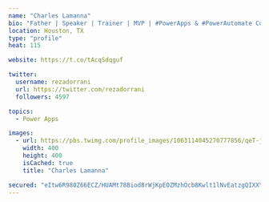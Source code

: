```yaml
---
name: "Charles Lamanna"
bio: "Father | Speaker | Trainer | MVP | #PowerApps & #PowerAutomate Community Super User | YouTuber Right-pointing triangle http://youtube.com/c/rezadorrani | Learn - Share - Clockwise rightwards and leftwards open circle arrows"
location: Houston, TX
type: "profile"
heat: 115

website: https://t.co/tAcqSdqguf

twitter:
  username: rezadorrani
  url: https://twitter.com/rezadorrani
  followers: 4597

topics:
  - Power Apps

images:
  - url: https://pbs.twimg.com/profile_images/1063114045270777856/qeT-jpWr_400x400.jpg
    width: 400
    height: 400
    isCached: true
    title: "Charles Lamanna"

secured: "eItw6R980Z66ECZ/HUAMt78Biod8rWjKpEOZMzhOcb8Kwlt1lNvEatzgQIXXYbFwsokYK+tRr86IoV4EhdaQWFyxig9j9Iswtm8hoTuUmzeaA2u3ksJhUr9xe9Swzoew9Jrq2LKYJpf3suEs0Qi6bgeHpo3Z8fiTqnJ/Uk2ux7C+TNBQr2KGWqrz8d+w44xEGaz+sUAJdE4HJSlqVHNZfygzEh36J44+Tmsx94XV9TA+9RxuHSBOD1q1Cf80l7wZc0S8D+U+0YwmJdg+KY8Wfl2QRMVqdawEbxXTGkiyJzZ1OkJXCK2aS7qT1+rEcexR9bB1CPVuI2Nuv3Z3RYrElepDfXqot1qqbjwJ1fCWW0XGkRIf77F4LETz4knIDM8cpE6HU4XjgMAxAuD73AwcnA9b+x3Rur2vCQIYodeCD/k=;ndLW+QyNYboXAAXzsdoJfQ=="
---
```


